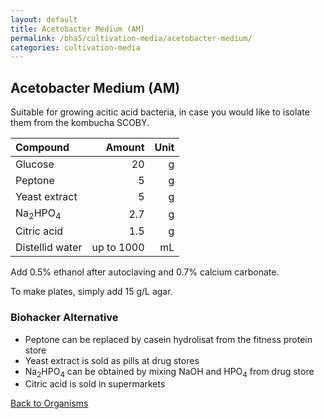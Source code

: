 ```yaml
---
layout: default
title: Acetobacter Medium (AM)
permalink: /bha5/cultivation-media/acetobacter-medium/
categories: cultivation-media
---
```


## Acetobacter Medium (AM)

Suitable for growing acitic acid bacteria, in case you would like to isolate them from the kombucha SCOBY.

|Compound| Amount | Unit |
|:-------|-------:|-----:|
|Glucose|20|g|
|Peptone|5|g|
|Yeast extract|5|g|
|Na<sub>2</sub>HPO<sub>4</sub>|2.7|g|
|Citric acid|1.5|g|
|Distellid water|up to 1000|mL|

Add 0.5% ethanol after autoclaving and 0.7% calcium carbonate. 

To make plates, simply add 15 g/L agar.

### Biohacker Alternative
* Peptone can be replaced by casein hydrolisat from the fitness protein store
* Yeast extract is sold as pills at drug stores
* Na<sub>2</sub>HPO<sub>4</sub> can be obtained by mixing NaOH and HPO<sub>4</sub> from drug store
* Citric acid is sold in supermarkets

[Back to Organisms](/bha5/organisms/)

